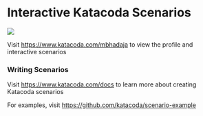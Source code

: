 # Interactive Katacoda Scenarios

[![](http://shields.katacoda.com/katacoda/mbhadaja/count.svg)](https://www.katacoda.com/mbhadaja "Get your profile on Katacoda.com")

Visit https://www.katacoda.com/mbhadaja to view the profile and interactive scenarios

### Writing Scenarios
Visit https://www.katacoda.com/docs to learn more about creating Katacoda scenarios

For examples, visit https://github.com/katacoda/scenario-example
